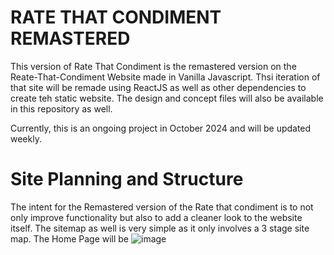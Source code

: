 # RATE THAT CONDIMENT REMASTERED
This version of Rate That Condiment is the remastered version on the  Reate-That-Condiment Website made in Vanilla Javascript. Thsi iteration of that site will be remade using ReactJS as well as other dependencies to create teh static website. The design and concept files will also be available in this repository as well. 

Currently, this is an ongoing project in October 2024 and will be updated weekly. 

# Site Planning and Structure
The intent for the Remastered version of the Rate that condiment is to not only improve functionality but also to add a cleaner look to the website itself. The sitemap as well is very simple as it only involves a 3 stage site map. The Home Page will be 
![image](https://github.com/user-attachments/assets/4011fb35-6169-4db1-b791-1116cc3048c2)

